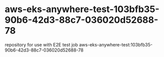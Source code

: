 # aws-eks-anywhere-test-103bfb35-90b6-42d3-88c7-036020d52688-78
repository for use with E2E test job aws-eks-anywhere-test:103bfb35-90b6-42d3-88c7-036020d52688-78

